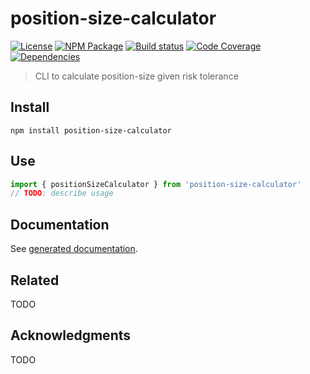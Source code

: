 # position-size-calculator
[![License][]](https://opensource.org/licenses/ISC)
[![NPM Package][]](https://npmjs.org/package/position-size-calculator)
[![Build status][]](https://travis-ci.org/strong-roots-capital/position-size-calculator)
[![Code Coverage][]](https://codecov.io/gh/strong-roots-capital/position-size-calculator)
[![Dependencies][]](https://david-dm.org/strong-roots-capital/position-size-calculator)

[License]: https://img.shields.io/badge/License-ISC-blue.svg
[NPM Package]: https://img.shields.io/npm/v/position-size-calculator.svg
[Build status]: https://travis-ci.org/strong-roots-capital/position-size-calculator.svg?branch=master
[Code Coverage]: https://codecov.io/gh/strong-roots-capital/position-size-calculator/branch/master/graph/badge.svg
[Dependencies]: https://david-dm.org/strong-roots-capital/position-size-calculator/status.svg


> CLI to calculate position-size given risk tolerance

## Install

```shell
npm install position-size-calculator
```

## Use

```typescript
import { positionSizeCalculator } from 'position-size-calculator'
// TODO: describe usage
```

## Documentation

See [generated documentation](doc/README.md).

## Related

TODO

## Acknowledgments

TODO
